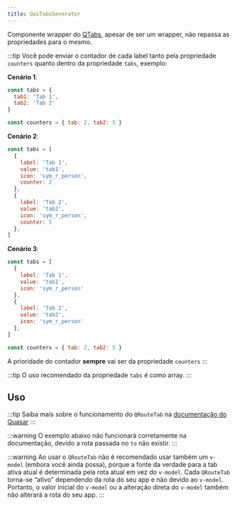 ```yaml
---
title: QasTabsGenerator
---
```


Componente wrapper do [QTabs](https://quasar.dev/vue-components/tabs#introduction), apesar de ser um wrapper, não repassa as propriedades para o mesmo.

<doc-api file="tabs-generator/QasTabsGenerator" name="QasTabsGenerator" />

:::tip
Você pode enviar o contador de cada label tanto pela propriedade `counters` quanto dentro da propriedade `tabs`, exemplo:

**Cenário 1**:
```js
const tabs = {
  tab1: 'Tab 1',
  tab2: 'Tab 2'
}

const counters = { tab: 2, tab2: 5 }
```

**Cenário 2**:
```js
const tabs = [
  {
    label: 'Tab 1',
    value: 'tab1',
    icon: 'sym_r_person',
    counter: 2
  },
  {
    label: 'Tab 2',
    value: 'tab2',
    icon: 'sym_r_person',
    counter: 5
  },
]
```

**Cenário 3**:
```js
const tabs = [
  {
    label: 'Tab 1',
    value: 'tab1',
    icon: 'sym_r_person'
  },
  {
    label: 'Tab 2',
    value: 'tab2',
    icon: 'sym_r_person'
  },
]

const counters = { tab: 2, tab2: 5 }
```

A prioridade do contador **sempre** vai ser da propriedade `counters`
:::

:::tip
O uso recomendado da propriedade `tabs` é como array.
:::

## Uso

<doc-example file="QasTabsGenerator/Basic" title="Básico" />
<doc-example file="QasTabsGenerator/ExWithIcon" title="Tabs com ícone" />
<doc-example file="QasTabsGenerator/ExWithStatus" title="Tabs com status" />
<doc-example file="QasTabsGenerator/ExWithCounter" title="Tabs com contador na propriedade tabs" />

:::tip
Saiba mais sobre o funcionamento do `QRouteTab` na [documentação do Quasar](https://quasar.dev/vue-components/tabs#qroutetab-api)
:::

:::warning
O exemplo abaixo não funcionará corretamente na documentação, devido a rota passada no `to` não existir.
:::

:::warning
Ao usar o `QRouteTab` não é recomendado usar também um `v-model` (embora você ainda possa), porque a fonte da verdade para a tab ativa atual é determinada pela rota atual em vez do `v-model`. Cada `QRouteTab` torna-se “ativo” dependendo da rota do seu app e não devido ao `v-model`. Portanto, o valor inicial do `v-model` ou a alteração direta do `v-model` também não alterará a rota do seu app.
:::
<doc-example file="QasTabsGenerator/RouteTab" title="Tabs com QRouteTab" />

<doc-example file="QasTabsGenerator/CustomSlotTab" title="Slot: tab-[nome-da-chave]" />
<doc-example file="QasTabsGenerator/CustomSlotAfter" title="Slot: tab-after-[nome-da-chave]" />
